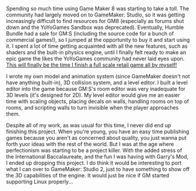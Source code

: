 Spending so much time using Game Maker 8 was starting to take a toll. The community had largely moved on to GameMaker: Studio, so it was getting increasingly difficult to find resources for GM8 (especially as forums shut down and the YoYoGames Sandbox was deprecated). Eventually, Humble Bundle had a sale for GM:S (including the source code for a bunch of commercial games!), so I jumped at the opportunity to buy it and start using it. I spent a lot of time getting acquainted with all the new features, such as shaders and the built-in physics engine, until I finally felt ready to make an epic game the likes the YoYoGames community had never laid eyes upon. [This will finally be the time I finish a full scale retail game all by myself!](images/Clown.jpg)

I wrote my own model and animation system (since GameMaker doesn't not have anything built-in), 3D collision system, and a level editor. I built a level editor into the game because GM:S's room editor was very inadequate for 3D levels (it's designed for 2D). My level editor would give me an easier time with scaling objects, placing decals on walls, handling rooms on top of rooms, and scripting walls to turn invisible when the player approaches them.

Despite all of my work, as was usual for this time, I never did end up finishing this project. When you're young, you have an easy time publishing games because you aren't as concerned about quality, you just wanna put forth yuor ideas with the rest of the world. But I was at the age where perfectionism was starting to be a project killer. With the added stress of the International Baccalaureate, and the fun I was having with Garry's Mod, I ended up dropping this project. I do think it would be interesting to port what I can over to GameMaker: Studio 2, just to have something to show off the 3D capabilities of the engine. It would just be nice if GM started supporting Linux properly...

